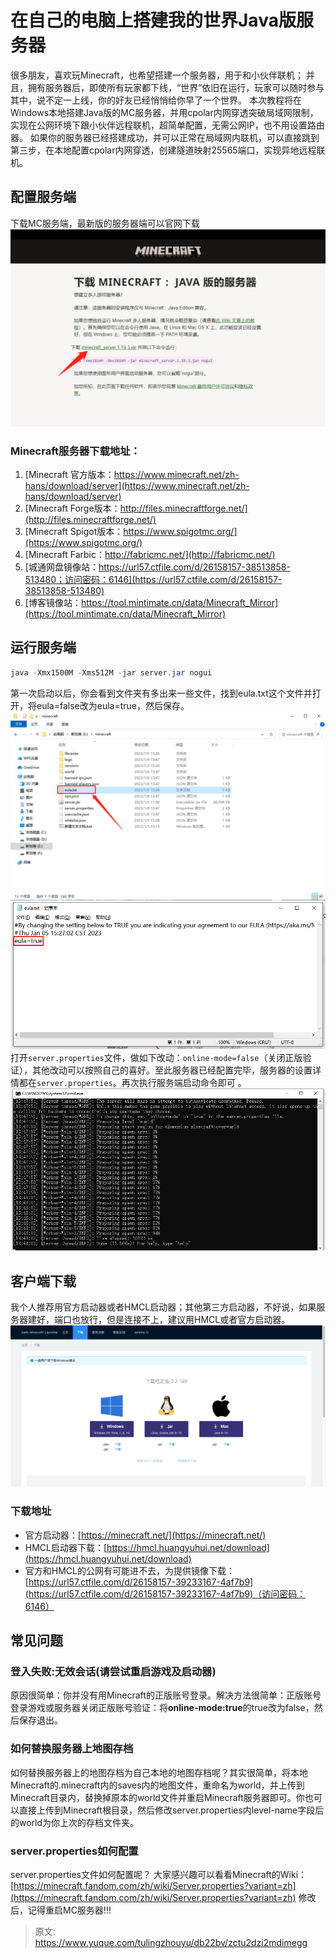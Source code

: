 # 在自己的电脑上搭建我的世界Java版服务器

很多朋友，喜欢玩Minecraft，也希望搭建一个服务器，用于和小伙伴联机；
并且，拥有服务器后，即使所有玩家都下线，“世界”依旧在运行，玩家可以随时参与其中，说不定一上线，你的好友已经悄悄给你早了一个世界。
本次教程将在Windows本地搭建Java版的MC服务器，并用cpolar内网穿透突破局域网限制，实现在公网环境下跟小伙伴远程联机，超简单配置，无需公网IP，也不用设置路由器。
如果你的服务器已经搭建成功，并可以正常在局域网内联机，可以直接跳到第三步，在本地配置cpolar内网穿透，创建隧道映射25565端口，实现异地远程联机。

## 配置服务端
下载MC服务端，最新版的服务器端可以官网下载
![image.png](./img/UNP_GEtZ8RtgDS1W/1696592234024-cbdf7dd0-12ce-452a-8ad9-0cde999c5e34-840339.png)

### Minecraft服务器下载地址：

1. [Minecraft 官方版本：https://www.minecraft.net/zh-hans/download/server](https://www.minecraft.net/zh-hans/download/server)
2. [Minecraft Forge版本：http://files.minecraftforge.net/](http://files.minecraftforge.net/)
3. [Minecraft Spigot版本：https://www.spigotmc.org/](https://www.spigotmc.org/)
4. [Minecraft Farbic：http://fabricmc.net/](http://fabricmc.net/)
5. [城通网盘镜像站：https://url57.ctfile.com/d/26158157-38513858-513480；访问密码：6146](https://url57.ctfile.com/d/26158157-38513858-513480)
6. [博客镜像站：https://tool.mintimate.cn/data/Minecraft_Mirror](https://tool.mintimate.cn/data/Minecraft_Mirror)


## 运行服务端
```java
java -Xmx1500M -Xms512M -jar server.jar nogui
```
第一次启动以后，你会看到文件夹有多出来一些文件，找到eula.txt这个文件并打开，将eula=false改为eula=true，然后保存。
![image.png](./img/UNP_GEtZ8RtgDS1W/1696592480341-3fe4861f-7560-4da1-b334-07ea58c54f58-745877.png)
![image.png](./img/UNP_GEtZ8RtgDS1W/1696592511324-8afac221-5258-4fe6-b12b-fd532ce7d926-831701.png)
打开`server.properties`文件，做如下改动：`online-mode=false`（关闭正版验证），其他改动可以按照自己的喜好。至此服务器已经配置完毕，服务器的设置详情都在`server.properties`。再次执行服务端启动命令即可 。
![image.png](./img/UNP_GEtZ8RtgDS1W/1696592621733-ec01f350-81b5-4323-a5a6-ca2221f5082c-849312.png)

## 客户端下载
我个人推荐用官方启动器或者HMCL启动器；其他第三方启动器，不好说，如果服务器建好，端口也放行，但是连接不上，建议用HMCL或者官方启动器。
![image.png](./img/UNP_GEtZ8RtgDS1W/1696592662044-4cab116e-2411-49c7-ac22-f6821658ce92-183105.png)

### 下载地址

- 官方启动器：[https://minecraft.net/](https://minecraft.net/)
- HMCL启动器下载：[https://hmcl.huangyuhui.net/download](https://hmcl.huangyuhui.net/download)
- 官方和HMCL的公网有可能进不去，为提供镜像下载：[https://url57.ctfile.com/d/26158157-39233167-4af7b9](https://url57.ctfile.com/d/26158157-39233167-4af7b9)（访问密码：6146）

## 常见问题

### 登入失败:无效会话(请尝试重启游戏及启动器)
原因很简单：你并没有用Minecraft的正版账号登录。解决方法很简单：正版账号登录游戏或服务器关闭正版账号验证：将**online-mode:true**的true改为false，然后保存退出。

### 如何替换服务器上地图存档
如何替换服务器上的地图存档为自己本地的地图存档呢？其实很简单，将本地Minecraft的.minecraft内的saves内的地图文件，重命名为world，并上传到Minecraft目录内，替换掉原本的world文件并重启Minecraft服务器即可。你也可以直接上传到Minecraft根目录，然后修改server.properties内level-name字段后的world为你上次的存档文件夹。

### server.properties如何配置
server.properties文件如何配置呢？
大家感兴趣可以看看Minecraft的Wiki：[https://minecraft.fandom.com/zh/wiki/Server.properties?variant=zh](https://minecraft.fandom.com/zh/wiki/Server.properties?variant=zh)
修改后，记得重启MC服务器!!!



> 原文: <https://www.yuque.com/tulingzhouyu/db22bv/zctu2dzi2mdimegg>